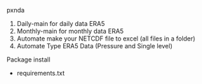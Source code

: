 pxnda
1. Daily-main for daily data ERA5
2. Monthly-main for monthly data ERA5
3. Automate make your NETCDF file to excel (all files in a folder)
4. Automate Type ERA5 Data (Pressure and Single level)

Package install 
- requirements.txt
